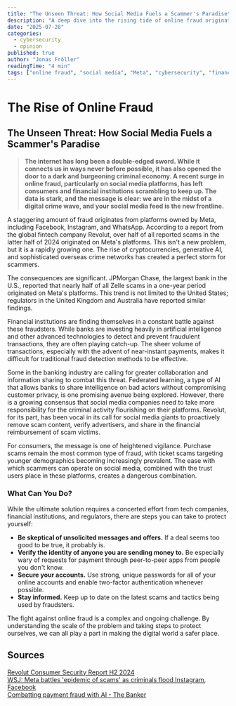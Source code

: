 ```yaml
---
title: "The Unseen Threat: How Social Media Fuels a Scammer's Paradise"
description: "A deep dive into the rising tide of online fraud originating from social media platforms and what can be done to combat it."
date: "2025-07-28"
categories:
  - cybersecurity
  - opinion
published: true
author: "Jonas Fröller"
readingTime: "4 min"
tags: ["online fraud", "social media", "Meta", "cybersecurity", "financial crime"]
---
```


<script>
  import AudioNativePlayer from '$lib/components/AudioNativePlayer.svelte';
</script>

# The Rise of Online Fraud

<AudioNativePlayer />

## The Unseen Threat: How Social Media Fuels a Scammer's Paradise

> **The internet has long been a double-edged sword. While it connects us in ways never before possible, it has also opened the door to a dark and burgeoning criminal economy. A recent surge in online fraud, particularly on social media platforms, has left consumers and financial institutions scrambling to keep up. The data is stark, and the message is clear: we are in the midst of a digital crime wave, and your social media feed is the new frontline.**

A staggering amount of fraud originates from platforms owned by Meta, including Facebook, Instagram, and WhatsApp. According to a report from the global fintech company Revolut, over half of all reported scams in the latter half of 2024 originated on Meta's platforms. This isn't a new problem, but it is a rapidly growing one. The rise of cryptocurrencies, generative AI, and sophisticated overseas crime networks has created a perfect storm for scammers.

The consequences are significant. JPMorgan Chase, the largest bank in the U.S., reported that nearly half of all Zelle scams in a one-year period originated on Meta's platforms. This trend is not limited to the United States; regulators in the United Kingdom and Australia have reported similar findings.

Financial institutions are finding themselves in a constant battle against these fraudsters. While banks are investing heavily in artificial intelligence and other advanced technologies to detect and prevent fraudulent transactions, they are often playing catch-up. The sheer volume of transactions, especially with the advent of near-instant payments, makes it difficult for traditional fraud detection methods to be effective.

Some in the banking industry are calling for greater collaboration and information sharing to combat this threat. Federated learning, a type of AI that allows banks to share intelligence on bad actors without compromising customer privacy, is one promising avenue being explored. However, there is a growing consensus that social media companies need to take more responsibility for the criminal activity flourishing on their platforms. Revolut, for its part, has been vocal in its call for social media giants to proactively remove scam content, verify advertisers, and share in the financial reimbursement of scam victims.

For consumers, the message is one of heightened vigilance. Purchase scams remain the most common type of fraud, with ticket scams targeting younger demographics becoming increasingly prevalent. The ease with which scammers can operate on social media, combined with the trust users place in these platforms, creates a dangerous combination.

### What Can You Do?

While the ultimate solution requires a concerted effort from tech companies, financial institutions, and regulators, there are steps you can take to protect yourself:

* **Be skeptical of unsolicited messages and offers.** If a deal seems too good to be true, it probably is.
* **Verify the identity of anyone you are sending money to.** Be especially wary of requests for payment through peer-to-peer apps from people you don't know.
* **Secure your accounts.** Use strong, unique passwords for all of your online accounts and enable two-factor authentication whenever possible.
* **Stay informed.** Keep up to date on the latest scams and tactics being used by fraudsters.

The fight against online fraud is a complex and ongoing challenge. By understanding the scale of the problem and taking steps to protect ourselves, we can all play a part in making the digital world a safer place.

<div id="research-sources">

## Sources

[Revolut Consumer Security Report H2 2024](https://cdn.revolut.com/pdf/Revolut_Consumer_Security_Report_H2_2024.pdf)  
[WSJ: Meta battles 'epidemic of scams' as criminals flood Instagram, Facebook](https://www.wsj.com/tech/meta-fraud-facebook-instagram-813363c8)  
[Combatting payment fraud with AI - The Banker](https://www.thebanker.com/content/03483266-f87d-5903-933d-0fccbae10a44)

</div>
